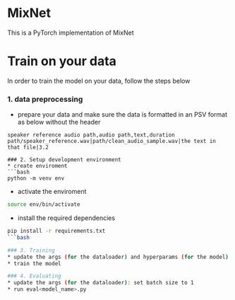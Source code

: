 # MixNet

This is a PyTorch implementation of MixNet

# Train on your data
In order to train the model on your data, follow the steps below 
### 1. data preprocessing 
* prepare your data and make sure the data is formatted in an PSV format as below without the header
```
speaker reference audio path,audio path,text,duration
path/speaker_reference.wav|path/clean_audio_sample.wav|the text in that file|3.2 

### 2. Setup development environment
* create enviroment 
```bash
python -m venv env
```
* activate the enviroment
```bash
source env/bin/activate
```
* install the required dependencies
```bash
pip install -r requirements.txt
```bash

### 3. Training 
* update the args (for the dataloader) and hyperparams (for the model) file if needed
* train the model 

### 4. Evaluating
* update the args (for the dataloader): set batch size to 1
* run eval<model_name>.py
